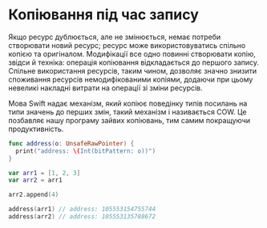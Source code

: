 # Копіювання під час запису

Якщо ресурс дублюється, але не змінюється, немає потреби створювати новий ресурс; ресурс може використовуватись спільно копією та оригіналом. Модифікації все одно повинні створювати копію, звідси й техніка: операція копіювання відкладається до першого запису. Спільне використання ресурсів, таким чином, дозволяє значно знизити споживання ресурсів немодифікованими копіями, додаючи при цьому невеликі накладні витрати на операції зі зміни ресурсів.

Мова Swift надає механізм, який копіює поведінку типів посилань на типи значень до перших змін, такий механізм і називається COW. Це позбавляє нашу програму зайвих копіювань, тим самим покращуючи продуктивність.

```swift
func address(o: UnsafeRawPointer) {
  print("address: \(Int(bitPattern: o))")
}

var arr1 = [1, 2, 3]
var arr2 = arr1

arr2.append(4)

address(arr1) // address: 105553154755744
address(arr2) // address: 105553135788672
```
